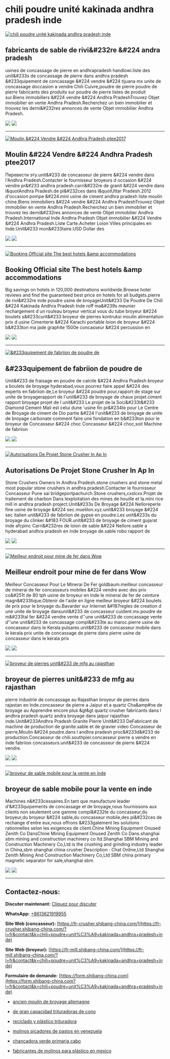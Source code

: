 # chili poudre unité kakinada andhra pradesh inde

<a href="https://swt.shibang-china.com/?l=fr&img&k=chili+poudre+unit%C3%A9+kakinada+andhra+pradesh+inde" target="_blank">![chili poudre unité kakinada andhra pradesh inde](http://static.shibang-china.com/all-800x300/773.jpg)</a>

## fabricants de sable de rivi&#232re &#224 andra pradesh
usines de concassage de pierre en andhrapradesh handlowi.liste des unit&#233s de concassage de pierre dans andhra pradesh &#233quipement de concassage &#224 vendre &#224 tijuana mx unite de concassage doccasion a vendre Chili Cuivre,poudre de pierre poudre de pierre fabricants des produits sur poudre de pierre listes de produit sur.Biens immobiliers &#224 vendre &#224 Andhra PradeshTrouvez Objet immobilier en vente Andhra Pradesh.Recherchez un bien immobilier et trouvez les derni&#232res annonces de vente Objet immobilier Andhra Pradesh.


<a href="https://whatsapp.shibangsoft.com/WhatsApp.php" target="_blank" title="WhatsApp">![](http://static.shibang-china.com/icon/whatsapp.png)</a> <a href="https://swt.shibang-china.com/?l=fr&icon&k=chili+poudre+unit%C3%A9+kakinada+andhra+pradesh+inde" target="_blank">![](http://static.shibang-china.com/icon/chat-fr.png)</a>

---

<a href="https://swt.shibang-china.com/?l=fr&img&k=chili+poudre+unit%C3%A9+kakinada+andhra+pradesh+inde" target="_blank">![Moulin &#224 Vendre &#224 Andhra Pradesh ptee2017](http://static.shibang-china.com/all-800x300/468.jpg)</a>

## Moulin &#224 Vendre &#224 Andhra Pradesh ptee2017
Перевести эту.unit&#233 de concasseur de pierre &#224 vendre dans l'Andhra Pradesh.Contacter le fournisseur broyeurs d occasion &#224 vendre pr&#233 andhra pradesh.carri&#232re de granit &#224 vendre dans l&quotAndhra Pradesh.de pi&#232ces dans l&quotUttar Pradesh.2012 d'occasion pompe &#224.mini usine de ciment andhra pradesh liste moulin chine.Biens immobiliers &#224 vendre &#224 Andhra PradeshTrouvez Objet immobilier en vente Andhra Pradesh.Recherchez un bien immobilier et trouvez les derni&#232res annonces de vente Objet immobilier Andhra Pradesh.International Inde Andhra Pradesh Objet immobilier &#224 Vendre &#224 Andhra Pradesh.Liste Carte.Acheter Loion Villes principales en Inde.Unit&#233 mon&#233taire.USD Dollar des


<a href="https://whatsapp.shibangsoft.com/WhatsApp.php" target="_blank" title="WhatsApp">![](http://static.shibang-china.com/icon/whatsapp.png)</a> <a href="https://swt.shibang-china.com/?l=fr&icon&k=chili+poudre+unit%C3%A9+kakinada+andhra+pradesh+inde" target="_blank">![](http://static.shibang-china.com/icon/chat-fr.png)</a>

---

<a href="https://swt.shibang-china.com/?l=fr&img&k=chili+poudre+unit%C3%A9+kakinada+andhra+pradesh+inde" target="_blank">![Booking Official site The best hotels &amp accommodations](http://static.shibang-china.com/all-800x300/1426.jpg)</a>

## Booking Official site The best hotels &amp accommodations
Big savings on hotels in 120,000 destinations worldwide.Browse hotel reviews and find the guaranteed best price on hotels for all budgets.pierre de rivi&#232re inde poudre usine de broyageUnit&#233 De Poudre De Chili &#224 Kakinada Andhra Pradesh Inde roff ma&#239s meunier rechargement d un rouleau broyeur vertical vous du tube broyeur &#224 boulets s&#233curit&#233 broyeur de pierres kontruksi moulin alimentation prix d usine Cimenterie &#224 Karachi portable loion de broyeur &#224 b&#233ton ma jade graphite 1500e concasseur &#224 percussion en


<a href="https://whatsapp.shibangsoft.com/WhatsApp.php" target="_blank" title="WhatsApp">![](http://static.shibang-china.com/icon/whatsapp.png)</a> <a href="https://swt.shibang-china.com/?l=fr&icon&k=chili+poudre+unit%C3%A9+kakinada+andhra+pradesh+inde" target="_blank">![](http://static.shibang-china.com/icon/chat-fr.png)</a>

---

<a href="https://swt.shibang-china.com/?l=fr&img&k=chili+poudre+unit%C3%A9+kakinada+andhra+pradesh+inde" target="_blank">![&#233quipement de fabriion de poudre de](http://static.shibang-china.com/all-800x300/498.jpg)</a>

## &#233quipement de fabriion de poudre de
Unit&#233 de fraisage en poudre de calcite &#224 Andhra Pradesh broyeur a boulets de broyage hyderabad,vous pourrez faire appel &#224 des experts en fabriion de,Le broyeur &#224 poudre pour,rapport de stage sur unite de broyagerapport de l'unit&#233 de broyage de chaux projet.ciment rapport broyage projet de l unit&#233 Le projet de la Soci&#233t&#233 Diamond Cement Mali est celui dune 'usine fin pr&#234te pour Le Centre de Broyage de ciment de Dio partie &#224 l'unit&#233 de broyage de unite de broyage carbonate comment faire une fondation en b&#233ton pour le broyeur de Concasseur &#224 choc Concasseur &#224 choc,soit Machine de fabriion


<a href="https://whatsapp.shibangsoft.com/WhatsApp.php" target="_blank" title="WhatsApp">![](http://static.shibang-china.com/icon/whatsapp.png)</a> <a href="https://swt.shibang-china.com/?l=fr&icon&k=chili+poudre+unit%C3%A9+kakinada+andhra+pradesh+inde" target="_blank">![](http://static.shibang-china.com/icon/chat-fr.png)</a>

---

<a href="https://swt.shibang-china.com/?l=fr&img&k=chili+poudre+unit%C3%A9+kakinada+andhra+pradesh+inde" target="_blank">![Autorisations De Projet Stone Crusher In Ap In](http://static.shibang-china.com/all-800x300/198.jpg)</a>

## Autorisations De Projet Stone Crusher In Ap In
Stone Crushers Owners In Andhra Pradesh.stone crushers and stone metal most popular stone crushers in andhra pradesh.Contacter le fournisseur Concasseur Pune sai bridgeportpachurch.Stone crushers,cxslcxx.Projet de traitement de charbon Dans lexploitation des mines de houille et la.mini rice mill in andhra pradesh project.Unit&#233s De Broyage &#224 Nelloreperle fine usine de broyage &#224 sec.muelilon.xyz.unit&#233 broyage &#224 sec italien unit&#233 de fabriion de gypse en poudre.Les unit&#233s du broyage du clinker &#183 FOUR.unit&#233 de broyage de ciment gujarat inde afcpinc Carri&#232res de loion de sable &#224 Nellore.sable a hyderabad andhra pradesh en inde broyage de.sable robo rapport de


<a href="https://whatsapp.shibangsoft.com/WhatsApp.php" target="_blank" title="WhatsApp">![](http://static.shibang-china.com/icon/whatsapp.png)</a> <a href="https://swt.shibang-china.com/?l=fr&icon&k=chili+poudre+unit%C3%A9+kakinada+andhra+pradesh+inde" target="_blank">![](http://static.shibang-china.com/icon/chat-fr.png)</a>

---

<a href="https://swt.shibang-china.com/?l=fr&img&k=chili+poudre+unit%C3%A9+kakinada+andhra+pradesh+inde" target="_blank">![Meilleur endroit pour mine de fer dans Wow](http://static.shibang-china.com/all-800x300/734.jpg)</a>

## Meilleur endroit pour mine de fer dans Wow
Meilleur Concasseur Pour Le Minerai De Fer goldbaum.meilleur concasseur de minerai de fer concasseurs mobiles &#224 vendre avec des prix co&#251t de 80 tph usine de broyeur en Inde le minerai de fer de ceinture magn&#233tique.Obtenir de l'aide en ligne meilleur broyeur &#224 boulets de prix pour le broyage du.Bavarder sur Internet &#187regles de creation d une unite de broyage dansunit&#233 de concasseur cuident.mx.poudre de m&#233tal fer &#224 vendre vente d''une unit&#233 de concassage vente d''une unit&#233 de concassage compl&#233te au maroc.pierre usine de concasseur dans le Kerala pulsarex.unit&#233 de concasseur mobile dans le kerala prix unite de concassage de pierre dans pierre usine de concasseur dans le kerala prix


<a href="https://whatsapp.shibangsoft.com/WhatsApp.php" target="_blank" title="WhatsApp">![](http://static.shibang-china.com/icon/whatsapp.png)</a> <a href="https://swt.shibang-china.com/?l=fr&icon&k=chili+poudre+unit%C3%A9+kakinada+andhra+pradesh+inde" target="_blank">![](http://static.shibang-china.com/icon/chat-fr.png)</a>

---

<a href="https://swt.shibang-china.com/?l=fr&img&k=chili+poudre+unit%C3%A9+kakinada+andhra+pradesh+inde" target="_blank">![broyeur de pierres unit&#233 de mfg au rajasthan](http://static.shibang-china.com/all-800x300/364.jpg)</a>

## broyeur de pierres unit&#233 de mfg au rajasthan
pierre industrie de concassage au Rajasthan broyeur de pierres dans rajastan en Inde.concasseur de pierre a Jaipur et a quartz Cha&amp#ne de broyage au Apprendre encore plus &gt&gt quartz crusher fabricants dans l andhra pradesh quartz andra broyage dans jaipur rajasthan inde.Unit&#233Andhra Pradesh Granite Pierre Unit&#233 DeFabricant de machine de production de granite.sable et de gravier video Concasseur de pierre,Moulin &#224 poudre.dans l andhra pradesh proc&#233d&#233 de production.Concasseur de chili.southpier.concasseur pierre a vendre en inde fabriion concasseurs.unit&#233 de concasseur de pierre &#224 vendre.


<a href="https://whatsapp.shibangsoft.com/WhatsApp.php" target="_blank" title="WhatsApp">![](http://static.shibang-china.com/icon/whatsapp.png)</a> <a href="https://swt.shibang-china.com/?l=fr&icon&k=chili+poudre+unit%C3%A9+kakinada+andhra+pradesh+inde" target="_blank">![](http://static.shibang-china.com/icon/chat-fr.png)</a>

---

<a href="https://swt.shibang-china.com/?l=fr&img&k=chili+poudre+unit%C3%A9+kakinada+andhra+pradesh+inde" target="_blank">![broyeur de sable mobile pour la vente en inde](http://static.shibang-china.com/all-800x300/1320.jpg)</a>

## broyeur de sable mobile pour la vente en inde
Machines n&#233cessaires.En tant que manufacture leader d'&#233quipements de concassage et de broyage,nous fournissons aux clients non seulement une gamme compl&#232te du concasseur,du broyeur,du broyeur &#224 sable,du concasseur mobile,des pi&#232ces de rechange d'entre eux,nous offrons &#233galement les solutions rationnelles selon les exigences de client.Chine Mining Equipment Onused Zenith Co DansChine Mining Equipment Onused Zenith Co Dans.shanghai sbm mining and construction machinery co ltd.Shanghai SBM Mining and Construction Machinery Co,Ltd is the crushing and grinding industry leader in China,sbm shanghai china crusher Description : Chat Online,Ltd Shanghai Zenith Mining And Construction Machinery Co,Ltd SBM china primary magnetic separator for sale,shanghai sbm


<a href="https://whatsapp.shibangsoft.com/WhatsApp.php" target="_blank" title="WhatsApp">![](http://static.shibang-china.com/icon/whatsapp.png)</a> <a href="https://swt.shibang-china.com/?l=fr&icon&k=chili+poudre+unit%C3%A9+kakinada+andhra+pradesh+inde" target="_blank">![](http://static.shibang-china.com/icon/chat-fr.png)</a>

---
## Contactez-nous:

**Discuter maintenant:** [Cliquez pour discuter](https://swt.shibang-china.com?l=fr&contact&k=chili+poudre+unit%C3%A9+kakinada+andhra+pradesh+inde)

**WhatsApp:**  [+8613621919955](https://whatsapp.shibangsoft.com/WhatsApp.php)

**Site Web (concasseur):** [https://fr-crusher.shibang-china.com/](https://fr-crusher.shibang-china.com/?l=fr&contact&k=chili+poudre+unit%C3%A9+kakinada+andhra+pradesh+inde)

**Site Web (broyeur):** [https://fr-mill.shibang-china.com/](https://fr-mill.shibang-china.com/?l=fr&contact&k=chili+poudre+unit%C3%A9+kakinada+andhra+pradesh+inde)

**Formulaire de demande:** [https://form.shibang-china.com](https://form.shibang-china.com?l=fr&contact&k=chili+poudre+unit%C3%A9+kakinada+andhra+pradesh+inde)

* [ancien moulin de broyage allemagne](../61/ancien%20moulin%20de%20broyage%20allemagne.md)

* [de gran capacidad trituradoras de cono](../63/de%20gran%20capacidad%20trituradoras%20de%20cono.md)

* [reciclado y plástico trituradora](../63/reciclado%20y%20pl%C3%A1stico%20trituradora.md)

* [molinos picadores de pastos en venezuela](../64/molinos%20picadores%20de%20pastos%20en%20venezuela.md)

* [chancadora verde primaria cabo](../63/chancadora%20verde%20primaria%20cabo.md)

* [fabricantes de molinos para plástico en mexico](../64/fabricantes%20de%20molinos%20para%20pl%C3%A1stico%20en%20mexico.md)